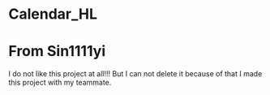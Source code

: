 # Calendar_HL
# From Sin1111yi
I do not like this project at all!!!
But I can not delete it because of that I made this project with my teammate.
